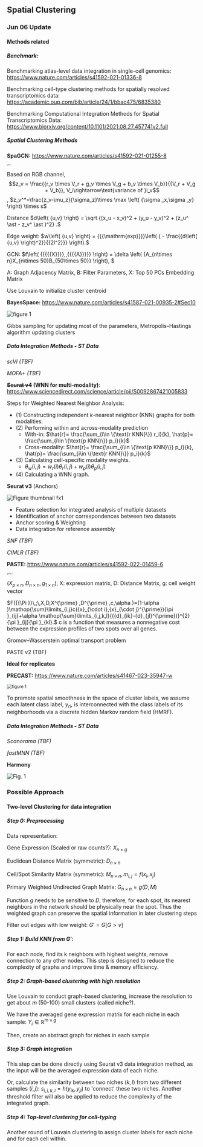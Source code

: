 ## Spatial Clustering

### Jun 06 Update

#### Methods related

##### Benchmark:

Benchmarking atlas-level data integration in single-cell genomics: https://www.nature.com/articles/s41592-021-01336-8

Benchmarking cell-type clustering methods for spatially resolved transcriptomics data: https://academic.oup.com/bib/article/24/1/bbac475/6835380

Benchmarking Computational Integration Methods for Spatial Transcriptomics Data: https://www.biorxiv.org/content/10.1101/2021.08.27.457741v2.full



##### Spatial Clustering Methods

**SpaGCN:** https://www.nature.com/articles/s41592-021-01255-8

<img src="https://media.springernature.com/full/springer-static/image/art%3A10.1038%2Fs41592-021-01255-8/MediaObjects/41592_2021_1255_Fig1_HTML.png" alt="Fig. 1" style="zoom: 25%;" />

Based on RGB channel, $$z_v = \frac{{r_v \times V_r + g_v \times V_g + b_v \times V_b}}{{V_r + V_g + V_b}}, V_i\rightarrow\text{variance of }i_v$$, $z_v^*=\frac{z_v-\mu_z}{\sigma_z}\times \max \left( {\sigma _x,\sigma _y} \right) \times s$

Distance $d\left( {u,v} \right) = \sqrt {(x_u - x_v)^2 + (y_u - y_v)^2 + (z_u^ \ast - z_v^ \ast )^2} .$

Edge weight: $w\left( {u,v} \right) = {{{\mathrm{exp}}}}\left( { - \frac{{d\left( {u,v} \right)^2}}{{2l^2}}} \right).$

GCN: $f\left( {{{{{X}}}},\,{{{{A}}}}} \right) = \delta \left( {A_{n\times n}X_{n\times 50}B_{50\times 50}} \right), $ 

$\text{A: Graph Adjacency Matrix, B: Filter Parameters, X: Top 50 PCs Embedding Matrix}$

Use Louvain to initialize cluster centroid 

**BayesSpace:** https://www.nature.com/articles/s41587-021-00935-2#Sec10

<img src="https://media.springernature.com/lw685/springer-static/image/art%3A10.1038%2Fs41587-021-00935-2/MediaObjects/41587_2021_935_Fig1_HTML.png" alt="figure 1"  />

Gibbs sampling for updating most of the parameters, Metropolis–Hastings algorithm updating clusters

##### Data Integration Methods - ST Data

*scVI (TBF)*

*MOFA+ (TBF)*

**~~Seurat v4~~ (WNN for multi-modality)**: https://www.sciencedirect.com/science/article/pii/S0092867421005833

Steps for Weighted Nearest Neighbor Analysis:

- (1) Constructing independent *k*-nearest neighbor (KNN) graphs for both modalities. 
- (2) Performing within and across-modality prediction 
  - With-in: $\hat{r}= \frac{\sum_{i\in \{\text{r KNN}\}} r_i}{k}, \hat{p}= \frac{\sum_{i\in \{\text{p KNN}\}} p_i}{k}$
  - Cross-modality:  $\hat{r}= \frac{\sum_{i\in \{\text{p KNN}\}} p_i}{k}, \hat{p}= \frac{\sum_{i\in \{\text{r KNN}\}} p_i}{k}$
- (3) Calculating cell-specific modality weights. 
  - $\theta_w(i,j) = w_r(i)\theta_r(i,j)+w_p(i)\theta_p(i,j)$
- (4) Calculating a WNN graph.

**Seurat v3** (Anchors)

![Figure thumbnail fx1](https://www.cell.com/cms/attachment/a61e553c-d662-414a-be80-a043cbdf03c3/fx1.jpg)

- Feature selection for integrated analysis of multiple datasets
- Identification of anchor correspondences between two datasets
- Anchor scoring & Weighting
- Data integration for reference assembly

*SNF (TBF)*

*CIMLR (TBF)*

**PASTE:** https://www.nature.com/articles/s41592-022-01459-6

<img src="https://media.springernature.com/full/springer-static/image/art%3A10.1038%2Fs41592-022-01459-6/MediaObjects/41592_2022_1459_Fig1_HTML.png" alt="Fig. 1" style="zoom: 33%;" />

$(X_{p\times n},D_{n\times n},g_{1\times n})$, X: expression matrix, D: Distance Matrix, g: cell weight vector

$F({{\Pi }}\,;\,X,D,X^{\prime} ,D^{\prime} ,c,\alpha )=(1-\alpha )\mathop{\sum}\limits_{i,j}c({x}_{\cdot i},{x}_{\cdot j}^{\prime}){\pi }_{ij}+\alpha \mathop{\sum}\limits_{i,j,k,l}{({d}_{ik}-{d}_{jl}^{\prime})}^{2}{\pi }_{ij}{\pi }_{kl}.$ c is a function that measures a nonnegative cost between the expression profiles of two spots over all genes.

Gromov–Wasserstein optimal transport problem

PASTE v2 (TBF)

**Ideal for replicates**

**PRECAST:** https://www.nature.com/articles/s41467-023-35947-w

<img src="https://media.springernature.com/lw685/springer-static/image/art%3A10.1038%2Fs41467-023-35947-w/MediaObjects/41467_2023_35947_Fig1_HTML.png" alt="figure 1" style="zoom: 80%;" />



To promote spatial smoothness in the space of cluster labels, we assume each latent class label, $y_{ri}$, is interconnected with the class labels of its neighborhoods via a discrete hidden Markov random field (HMRF).

##### Data Integration Methods - ST Data

*Scanorama (TBF)*

*fastMNN (TBF)*

**Harmony**

![Fig. 1](https://media.springernature.com/full/springer-static/image/art%3A10.1038%2Fs41592-019-0619-0/MediaObjects/41592_2019_619_Fig1_HTML.png)

### Possible Approach

#### Two-level Clustering for data integration

##### Step 0: Preprocessing

Data representation:

Gene Expression (Scaled or raw counts?): $X_{n\times g}$

Euclidean Distance Matrix (symmetric): $D_{n\times n}$

Cell/Spot Similarity Matrix (symmetric): $M_{n\times n},m_{i,j}=f(x_i,x_j)$

Primary Weighted Undirected Graph Matrix: $G_{n\times n} = g(D,M)$

Function $g$ needs to be sensitive to $D$, therefore, for each spot, its nearest neighbors in the network should be physically near the spot. Thus the weighted graph can preserve the spatial information in later clustering steps

Filter out edges with low weight: $G'=G[G>v]$

##### Step 1: Build KNN from $G'$:

For each node, find its k neighbors with highest weights, remove connection to any other nodes. This step is designed to reduce the complexity of graphs and improve time & memory efficiency.

##### Step 2: Graph-based clustering with high resolution

Use Louvain to conduct graph-based clustering, increase the resolution to get about $m$ (50-100) small clusters (called niche?). 

We have the averaged gene expression matrix for each niche in each sample: $Y_{i}\in \mathbb{R}^{m\times g}$

Then, create an abstract graph for niches in each sample

##### Step 3: Graph integration

This step can be done directly using Seurat v3 data integration method, as the input will be the averaged expression data of each niche.

Or, calculate the similarity between two niches $(k,l)$ from two different samples $(i,j)$: $s_{i,j,k,l}=h(y_{ik},y_{jl})$ to 'connect' these two niches. Another threshold filter will also be applied to reduce the complexity of the integrated graph.

##### Step 4: Top-level clustering for cell-typing

Another round of Louvain clustering to assign cluster labels for each niche and for each cell within.





